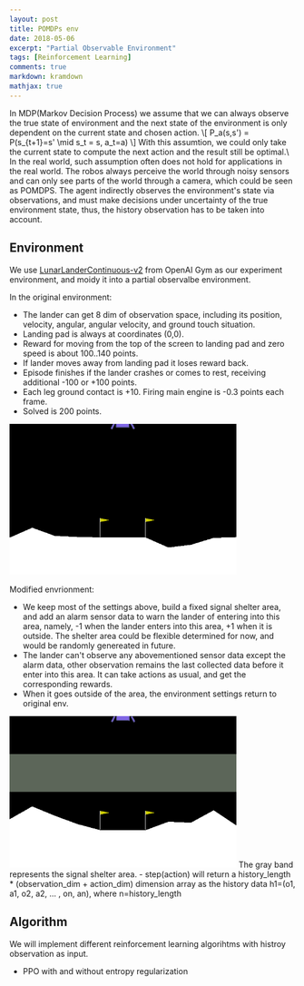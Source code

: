```yaml
---
layout: post
title: POMDPs env
date: 2018-05-06
excerpt: "Partial Observable Environment"
tags: [Reinforcement Learning]
comments: true
markdown: kramdown
mathjax: true
---
```


In MDP(Markov Decision Process) we assume that we can always observe the true state of environment and the next state of the environment is only dependent on the current state and chosen action. 
\\[ P_a(s,s') = P(s_{t+1}=s' \mid s_t = s, a_t=a) \\] 
With this assumtion, we could only take the current state to compute the next action and the result still be optimal.\\
In the real world, such assumption often does not hold for applications in the real world. The robos always perceive the world through noisy sensors and can only see parts of the world through a camera, which could be seen as POMDPS. The agent indirectly observes the environment's state via observations, and must make decisions under uncertainty of the true environment state, thus, the history observation has to be taken into account.

## Environment
We use [LunarLanderContinuous-v2](https://gym.openai.com/envs/LunarLanderContinuous-v2/) from OpenAI Gym as our experiment environment, and moidy it into a partial observalbe environment. 

In the original environment:

- The lander can get 8 dim of observation space, including its position, velocity, angular, angular velocity, and ground touch situation. 
- Landing pad is always at coordinates (0,0). 
- Reward for moving from the top of the screen to landing pad and zero speed is about 100..140 points. 
- If lander moves away from landing pad it loses reward back. 
- Episode finishes if the lander crashes or comes to rest, receiving additional -100 or +100 points. 
- Each leg ground contact is +10. Firing main engine is -0.3 points each frame. 
- Solved is 200 points.
<img src="/images/PPO-lunarlander/videos/1.gif" style="width: 400px;">

Modified envrionment:

- We keep most of the settings above, build a fixed signal shelter area, and add an alarm sensor data to warn the lander of entering into this area, namely, -1 when the lander enters into this area, +1 when it is outside. The shelter area could be flexible determined for now, and would be randomly genereated in future.
- The lander can't observe any abovementioned sensor data except the alarm data, other observation remains the last collected data before it enter into this area. It can take actions as usual, and get the corresponding rewards.
- When it goes outside of the area, the environment settings return to original env.
<img src="/images/POMDP/videos/example.gif" style="width: 400px;">
The gray band represents the signal shelter area.
- step(action) will return a history_length * (observation_dim + action_dim) dimension array as the history data h1=(o1, a1, o2, a2, ... , on, an), where n=history_length


## Algorithm
We will implement different reinforcement learning algorihtms with histroy observation as input. 

- PPO with and without entropy regularization
